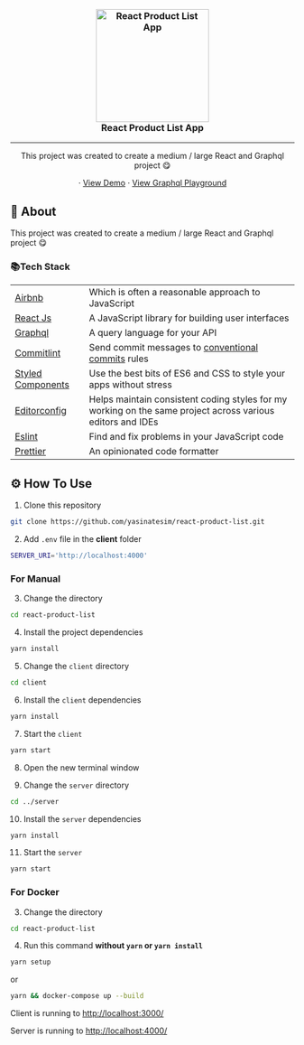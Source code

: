 

<h3 align="center">
  <br>
  <a href="https://github.com/yasinatesim/react-product-list"><img src="https://yasinates.com/tech/react.svg" alt="React Product List App" width="200"></a>
  <br>
  React Product List App
  <br>
</h3>
<hr>
<p align="center">This project was created to create a medium / large React and Graphql project 😋</p>

  <p align="center">
    · <a href="https://react-product-list.yasinatesim.vercel.app/">View Demo</a>
    · <a href="https://yasinatesim-react-product-list.herokuapp.com/">View Graphql Playground</a>
  </p>

## 📖 About

This project was created to create a medium / large React and Graphql project 😋

### 📚Tech Stack

<table>
<tr>
<td>
<a  href="https://github.com/airbnb/javascript">Airbnb</a>
</td>
<td>Which is often a reasonable approach to JavaScript</td>
</tr>
<tr>
<td>
<a  href="https://reactjs.org/">React Js</a>
</td>
<td>A JavaScript library for building user interfaces</td>
</tr>
 <tr>
<td>
<a  href="https://graphql.org/">Graphql</a>
</td>
<td>A query language for your API</td>
</tr>
<tr>
<td>
<a href="https://github.com/conventional-changelog/commitlint">Commitlint</a>
</td>
<td>Send commit messages to <a  href="https://www.conventionalcommits.org/en/v1.0.0/">conventional commits</a> rules</td>
</tr>
<tr>
<td>
<a href="https://styled-components.com/">Styled Components</a>
</td>
<td>Use the best bits of ES6 and CSS to style your apps without stress</td>
</tr>
<tr>
<td>
<a  href="https://editorconfig.org/">Editorconfig</a>
</td>
<td>Helps maintain consistent coding styles for my working on the same project across various editors and IDEs</td>
</tr>
<tr>
<td>
<a  href="https://eslint.org/">Eslint</a>
</td>
<td>Find and fix problems in your JavaScript code</td>
</tr>
<tr>
<td>
<a  href="https://prettier.io/">Prettier</a>
</td>
<td>An opinionated code formatter</td>
</tr>
</table>

## ⚙️ How To Use

 1. Clone this repository

```bash
git clone https://github.com/yasinatesim/react-product-list.git
```

2. Add `.env` file in the **client** folder
```bash
SERVER_URI='http://localhost:4000'
```

### For Manual

3. Change the directory
```bash
cd react-product-list
```

 4. Install the project dependencies
```bash
yarn install
```

5. Change the `client` directory
```bash
cd client
```

6. Install the `client` dependencies
```bash
yarn install
```

7. Start the `client`

```bash
yarn start
```

8. Open the new terminal window

9. Change the `server` directory
```bash
cd ../server
```

10. Install the `server` dependencies
```bash
yarn install
```

11. Start the `server`

```bash
yarn start
```

### For Docker

3. Change the directory

```bash
cd react-product-list
```

4. Run this command **without `yarn` or `yarn install`**

```bash
yarn setup
```

or

```bash
yarn && docker-compose up --build
```

Client is running to  [http://localhost:3000/](http://localhost:3000/)

Server is running to  [http://localhost:4000/](http://localhost:4000/)

